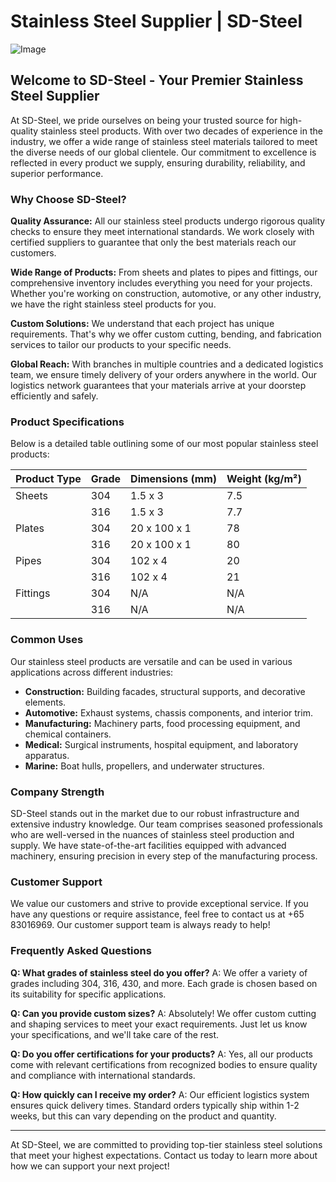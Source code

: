 # Stainless Steel Supplier | SD-Steel

![Image](https://github.com/user-attachments/assets/2567258e-e124-4816-932d-1809bd27ef0b)

## Welcome to SD-Steel - Your Premier Stainless Steel Supplier

At SD-Steel, we pride ourselves on being your trusted source for high-quality stainless steel products. With over two decades of experience in the industry, we offer a wide range of stainless steel materials tailored to meet the diverse needs of our global clientele. Our commitment to excellence is reflected in every product we supply, ensuring durability, reliability, and superior performance.

### Why Choose SD-Steel?

**Quality Assurance:** All our stainless steel products undergo rigorous quality checks to ensure they meet international standards. We work closely with certified suppliers to guarantee that only the best materials reach our customers.

**Wide Range of Products:** From sheets and plates to pipes and fittings, our comprehensive inventory includes everything you need for your projects. Whether you're working on construction, automotive, or any other industry, we have the right stainless steel products for you.

**Custom Solutions:** We understand that each project has unique requirements. That's why we offer custom cutting, bending, and fabrication services to tailor our products to your specific needs.

**Global Reach:** With branches in multiple countries and a dedicated logistics team, we ensure timely delivery of your orders anywhere in the world. Our logistics network guarantees that your materials arrive at your doorstep efficiently and safely.

### Product Specifications

Below is a detailed table outlining some of our most popular stainless steel products:

| **Product Type** | **Grade** | **Dimensions (mm)** | **Weight (kg/m²)** |
|------------------|-----------|---------------------|--------------------|
| Sheets           | 304       | 1.5 x 3             | 7.5                |
|                  | 316       | 1.5 x 3             | 7.7                |
| Plates           | 304       | 20 x 100 x 1        | 78                 |
|                  | 316       | 20 x 100 x 1        | 80                 |
| Pipes            | 304       | 102 x 4             | 20                 |
|                  | 316       | 102 x 4             | 21                 |
| Fittings         | 304       | N/A                 | N/A                |
|                  | 316       | N/A                 | N/A                |

### Common Uses

Our stainless steel products are versatile and can be used in various applications across different industries:

- **Construction:** Building facades, structural supports, and decorative elements.
- **Automotive:** Exhaust systems, chassis components, and interior trim.
- **Manufacturing:** Machinery parts, food processing equipment, and chemical containers.
- **Medical:** Surgical instruments, hospital equipment, and laboratory apparatus.
- **Marine:** Boat hulls, propellers, and underwater structures.

### Company Strength

SD-Steel stands out in the market due to our robust infrastructure and extensive industry knowledge. Our team comprises seasoned professionals who are well-versed in the nuances of stainless steel production and supply. We have state-of-the-art facilities equipped with advanced machinery, ensuring precision in every step of the manufacturing process.

### Customer Support

We value our customers and strive to provide exceptional service. If you have any questions or require assistance, feel free to contact us at +65 83016969. Our customer support team is always ready to help!

### Frequently Asked Questions

**Q: What grades of stainless steel do you offer?**
A: We offer a variety of grades including 304, 316, 430, and more. Each grade is chosen based on its suitability for specific applications.

**Q: Can you provide custom sizes?**
A: Absolutely! We offer custom cutting and shaping services to meet your exact requirements. Just let us know your specifications, and we'll take care of the rest.

**Q: Do you offer certifications for your products?**
A: Yes, all our products come with relevant certifications from recognized bodies to ensure quality and compliance with international standards.

**Q: How quickly can I receive my order?**
A: Our efficient logistics system ensures quick delivery times. Standard orders typically ship within 1-2 weeks, but this can vary depending on the product and quantity.

---

At SD-Steel, we are committed to providing top-tier stainless steel solutions that meet your highest expectations. Contact us today to learn more about how we can support your next project!